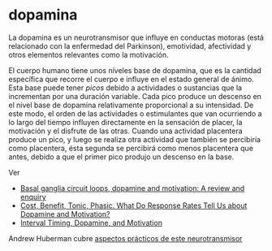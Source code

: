 # dopamina
La dopamina es un neurotransmisor que influye en conductas motoras (está relacionado con la enfermedad del Parkinson), emotividad, afectividad y otros elementos relevantes como la motivación.

El cuerpo humano tiene unos niveles base de dopamina, que es la cantidad específica que recorre el cuerpo e influye en el estado general de ánimo. Esta base puede tener *picos* debido a actividades o sustancias que la incrementan por una duración variable. Cada pico produce un descenso en el nivel base de dopamina relativamente proporcional a su intensidad. De este modo, el orden de las actividades o estimulantes que van ocurriendo a lo largo del tiempo influyen directamente en la sensación de placer, la motivación y el disfrute de las otras. Cuando una actividad placentera produce un pico, y luego se realiza otra actividad que también se percibiría como placentera, ésta segunda se percibirá como menos placentera que antes, debido a que el primer pico produjo un descenso en la base.


Ver 

- [Basal ganglia circuit loops, dopamine and motivation: A review and enquiry](https://www.sciencedirect.com/science/article/pii/S0166432815002600)
- [Cost, Benefit, Tonic, Phasic. What Do Response Rates Tell Us about Dopamine and Motivation?](https://nyaspubs.onlinelibrary.wiley.com/doi/abs/10.1196/annals.1390.018)
- [Interval Timing, Dopamine, and Motivation](https://brill.com/view/journals/time/2/3/article-p379_9.xml)

Andrew Huberman cubre [aspectos prácticos de este neurotransmisor](https://youtu.be/QmOF0crdyRU)


